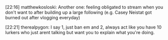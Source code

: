 

[22:16] matthewkosloski: Another one: feeling obligated to stream when you don't want to after building up a large following (e.g. Casey Neistat got burned out after vlogging everyday)


[22:21] therealpygon: I say 1, just ban em and 2, always act like you have 10 lurkers who just arent talking but want you to explain what you're doing.
